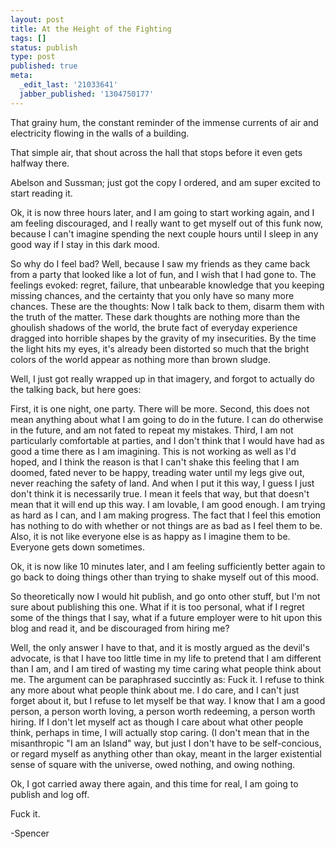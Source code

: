 ```yaml
---
layout: post
title: At the Height of the Fighting
tags: []
status: publish
type: post
published: true
meta:
  _edit_last: '21033641'
  jabber_published: '1304750177'
---
```

That grainy hum, the constant reminder of the immense currents of air and electricity flowing in the walls of a building. 

That simple air, that shout across the hall that stops before it even gets halfway there.

Abelson and Sussman; just got the copy I ordered, and am super excited to start reading it. 

Ok, it is now three hours later, and I am going to start working again, and I am feeling discouraged, and I really want to get myself out of this funk now, because I can't imagine spending the next couple hours until I sleep in any good way if I stay in this dark mood.

So why do I feel bad? Well, because I saw my friends as they came back from a party that looked like a lot of fun, and I wish that I had gone to. The feelings evoked: regret, failure, that unbearable knowledge that you keeping missing chances, and the certainty that you only have so many more chances. These are the thoughts: Now I talk back to them, disarm them with the truth of the matter. These dark thoughts are nothing more than the ghoulish shadows of the world, the brute fact of everyday experience dragged into horrible shapes by the gravity of my insecurities. By the time the light hits my eyes, it's already been distorted so much that the bright colors of the world appear as nothing more than brown sludge. 

Well, I just got really wrapped up in that imagery, and forgot to actually do the talking back, but here goes:

First, it is one night, one party. There will be more. Second, this does not mean anything about what I am going to do in the future. I can do otherwise in the future, and am not fated to repeat my mistakes. Third, I am not particularly comfortable at parties, and I don't think that I would have had as good a time there as I am imagining. This is not working as well as I'd hoped, and I think the reason is that I can't shake this feeling that I am doomed, fated never to be happy, treading water until my legs give out, never reaching the safety of land. And when I put it this way, I guess I just don't think it is necessarily true. I mean it feels that way, but that doesn't mean that it will end up this way. I am lovable, I am good enough. I am trying as hard as I can, and I am making progress. The fact that I feel this emotion has nothing to do with whether or not things are as bad as I feel them to be. Also, it is not like everyone else is as happy as I imagine them to be. Everyone gets down sometimes. 

Ok, it is now like 10 minutes later, and I am feeling sufficiently better again to go back to doing things other than trying to shake myself out of this mood. 

So theoretically now I would hit publish, and go onto other stuff, but I'm not sure about publishing this one. What if it is too personal, what if I regret some of the things that I say, what if a future employer were to hit upon this blog and read it, and be discouraged from hiring me?

Well, the only answer I have to that, and it is mostly argued as the devil's advocate, is that I have too little time in my life to pretend that I am different than I am, and I am tired of wasting my time caring what people think about me. The argument can be paraphrased succintly as: Fuck it. I refuse to think any more about what people think about me. I do care, and I can't just forget about it, but I refuse to let myself be that way. I know that I am a good person, a person worth loving, a person worth redeeming, a person worth hiring. If I don't let myself act as though I care about what other people think, perhaps in time, I will actually stop caring. (I don't mean that in the misanthropic "I am an Island" way, but just I don't have to be self-concious, or regard myself as anything other than okay, meant in the larger existential sense of square with the universe, owed nothing, and owing nothing. 

Ok, I got carried away there again, and this time for real, I am going to publish and log off. 

Fuck it.

-Spencer 

